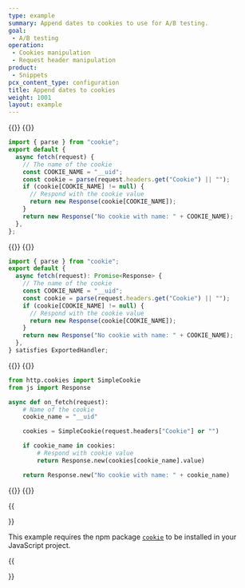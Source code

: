 ```yaml
---
type: example
summary: Append dates to cookies to use for A/B testing.
goal:
 - A/B testing
operation:
 - Cookies manipulation
 - Request header manipulation
product:
 - Snippets
pcx_content_type: configuration
title: Append dates to cookies
weight: 1001
layout: example
---
```


{{<tabs labels="js | ts | py">}}
{{<tab label="js" default="true">}}

```js
import { parse } from "cookie";
export default {
  async fetch(request) {
    // The name of the cookie
    const COOKIE_NAME = "__uid";
    const cookie = parse(request.headers.get("Cookie") || "");
    if (cookie[COOKIE_NAME] != null) {
      // Respond with the cookie value
      return new Response(cookie[COOKIE_NAME]);
    }
    return new Response("No cookie with name: " + COOKIE_NAME);
  },
};
```

{{</tab>}}
{{<tab label="ts">}}

```ts
import { parse } from "cookie";
export default {
  async fetch(request): Promise<Response> {
    // The name of the cookie
    const COOKIE_NAME = "__uid";
    const cookie = parse(request.headers.get("Cookie") || "");
    if (cookie[COOKIE_NAME] != null) {
      // Respond with the cookie value
      return new Response(cookie[COOKIE_NAME]);
    }
    return new Response("No cookie with name: " + COOKIE_NAME);
  },
} satisfies ExportedHandler;
```

{{</tab>}}
{{<tab label="py">}}

```py
from http.cookies import SimpleCookie
from js import Response

async def on_fetch(request):
    # Name of the cookie
    cookie_name = "__uid"

    cookies = SimpleCookie(request.headers["Cookie"] or "")

    if cookie_name in cookies:
        # Respond with cookie value
        return Response.new(cookies[cookie_name].value)

    return Response.new("No cookie with name: " + cookie_name)
```

{{</tab>}}
{{</tabs>}}

{{<Aside type="note" header="External dependencies">}}

This example requires the npm package [`cookie`](https://www.npmjs.com/package/cookie) to be installed in your JavaScript project.

{{</Aside>}}
